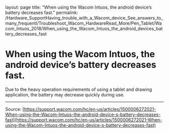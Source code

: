 layout: page
title: "When using the Wacom Intuos, the android device’s battery decreases fast."
permalink: /Hardware_SupportHaving_trouble_with_a_Wacom_device_See_answers_to_many_frequentl/Troubleshoot_Wacom_HardwareRead_More/Pen_Tablet/Wacom_Intuos_2018/When_using_the_Wacom_Intuos_the_android_devices_battery_decreases_fast

# When using the Wacom Intuos, the android device’s battery decreases fast.

Due to the heavy operation requirements of using a tablet and drawing application, the battery may decrease quickly during use.

---
Source: [https://support.wacom.com/hc/en-us/articles/1500006272021-When-using-the-Wacom-Intuos-the-android-device-s-battery-decreases-fast](https://support.wacom.com/hc/en-us/articles/1500006272021-When-using-the-Wacom-Intuos-the-android-device-s-battery-decreases-fast)
